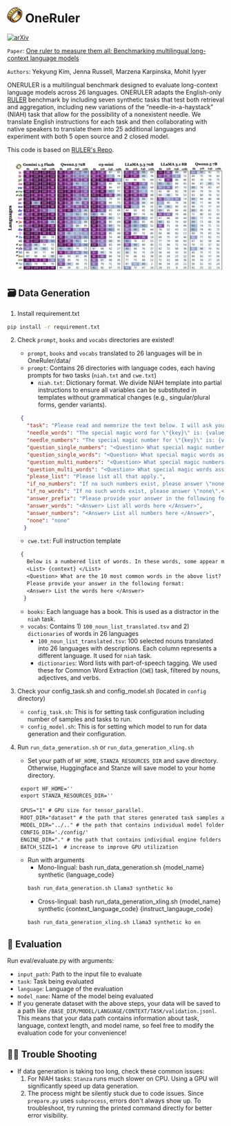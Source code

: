 # <img src="misc/oneruler.png" alt="ONERULER" width="35" height="35"> OneRuler
[![arXiv](https://img.shields.io/badge/arXiv-2404.01261-b31b1b.svg)](https://arxiv.org/pdf/2503.01996) 

`Paper`: [One ruler to measure them all: Benchmarking multilingual long-context language models](https://arxiv.org/pdf/2503.01996) 

`Authors`: Yekyung Kim, Jenna Russell, Marzena Karpinska, Mohit Iyyer

ONERULER is a multilingual benchmark designed to evaluate long-context language models across 26 languages. ONERULER adapts the English-only [RULER](https://arxiv.org/pdf/2404.06654) benchmark by including seven synthetic tasks that test both retrieval and aggregation, including new variations of the “needle-in-a-haystack” (NIAH) task that allow for the possibility of a nonexistent needle. We translate English instructions for each task and then collaborating with native speakers to translate them into 25 additional languages and experiment with both 5 open source and 2 closed model.

This code is based on [RULER's Repo](https://github.com/NVIDIA/RULER). 

![Micro-accuracy across context-lengths and languages for all NIAH tasksk](./misc/heatmap.png)

## 🗃️ Data Generation

1. Install requirement.txt
```bash
pip install -r requirement.txt
```

2. Check `prompt`, `books` and `vocabs` directories are existed!
   * `prompt`, `books` and `vocabs` translated to 26 languages will be in OneRuler/data/
   * `prompt`: Contains 26 directories with language codes, each having prompts for two tasks (`niah.txt` and `cwe.txt`)
     * `niah.txt`: Dictionary format. We divide NIAH template into partial instructions to ensure all variables can be substituted in templates without grammatical changes (e.g., singular/plural forms, gender variants).
   ```json
    {
      "task": "Please read and memorize the text below. I will ask you about it later.\n\n<text>\n{context}\n</text>\n\n",
      "needle_words": "The special magic word for \"{key}\" is: {value} ",
      "needle_numbers": "The special magic number for \"{key}\" is: {value} ",
      "question_single_numbers": "<Question> What special magic numbers associated with \"{query1}\" are mentioned in the provided text?",
      "question_single_words": "<Question> What special magic words associated with \"{query1}\" are mentioned in the provided text?",
      "question_multi_numbers": "<Question> What special magic numbers associated with \"{query1}\" and \"{query2}\" are mentioned in the provided text?",
      "question_multi_words": "<Question> What special magic words associated with \"{query1}\" and \"{query2}\" are mentioned in the provided text? ",
      "please_list": "Please list all that apply.",
      "if_no_numbers": "If no such numbers exist, please answer \"none\".</Question>\n\n\n",
      "if_no_words": "If no such words exist, please answer \"none\".</Question>\n\n\n",
      "answer_prefix": "Please provide your answer in the following format:\n",
      "answer_words": "<Answer> List all words here </Answer>",
      "answer_numbers": "<Answer> List all numbers here </Answer>",
      "none": "none"
     }
     ```
     * `cwe.txt`: Full instruction template
   ```txt
    {
      Below is a numbered list of words. In these words, some appear more often than others. Memorize the ones that appear most often.
      <List> {context} </List>
      <Question> What are the 10 most common words in the above list? </Question> 
      Please provide your answer in the following format:
      <Answer> List the words here </Answer>
     }
   ```
   * `books`: Each language has a book. This is used as a distractor in the `niah` task.
   * `vocabs`: Contains 1) `100_noun_list_translated.tsv` and 2) `dictionaries` of words in 26 languages
     * `100_noun_list_translated.tsv`: 100 selected nouns translated into 26 languages with descriptions. Each column represents a different language. It used for `niah` task.
     * `dictionaries`: Word lists with part-of-speech tagging. We used these for Common Word Extraction (`CWE`) task, filtered by nouns, adjectives, and verbs.

3. Check your config_task.sh and config_model.sh (located in `config` directory)
   * `config_task.sh`: This is for setting task configuration including number of samples and tasks to run.
   * `config_model.sh`: This is for setting which model to run for data generation and their configuration.

4. Run `run_data_generation.sh` or `run_data_generation_xling.sh`
   * Set your path of `HF_HOME`, `STANZA_RESOURCES_DIR` and save directory. Otherwise, Huggingface and Stanze will save model to your home directory.
   ```markdown
    export HF_HOME=''
    export STANZA_RESOURCES_DIR=''

    GPUS="1" # GPU size for tensor_parallel.
    ROOT_DIR="dataset" # the path that stores generated task samples and model predictions.
    MODEL_DIR="../.." # the path that contains individual model folders from HUggingface.
    CONFIG_DIR='./config/'
    ENGINE_DIR="." # the path that contains individual engine folders from TensorRT-LLM.
    BATCH_SIZE=1  # increase to improve GPU utilization
   ```
   * Run with arguments
     * Mono-lingual: bash run_data_generation.sh {model_name} synthetic {language_code}
     ```markdown
     bash run_data_generation.sh Llama3 synthetic ko
      ```
     * Cross-lingual: bash run_data_generation_xling.sh {model_name} synthetic {context_language_code} {instruct_langauge_code}
     ```markdown
     bash run_data_generation_xling.sh Llama3 synthetic ko en
      ```
## 🔬 Evaluation

Run eval/evaluate.py with arguments:
* `input_path`: Path to the input file to evaluate
* `task`: Task being evaluated
* `language`: Language of the evaluation
* `model_name`: Name of the model being evaluated
* If you generate dataset with the above steps, your data will be saved to a path like `/BASE_DIR/MODEL/LANGUAGE/CONTEXT/TASK/validation.jsonl`. This means that your data path contains information about task, language, context length, and model name, so feel free to modify the evaluation code for your convenience!


## 🕵️‍♀️ Trouble Shooting 

* If data generation is taking too long, check these common issues:
   1. For NIAH tasks: `Stanza` runs much slower on CPU. Using a GPU will significantly speed up data generation.
   2. The process might be silently stuck due to code issues. Since `prepare.py` uses `subprocess`, errors don't always show up. To troubleshoot, try running the printed command directly for better error visibility.
